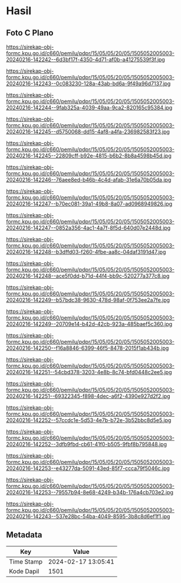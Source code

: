 # Hasil

## Foto C Plano

https://sirekap-obj-formc.kpu.go.id/c660/pemilu/pdpr/15/05/05/20/05/1505052005003-20240216-142242--6d3bf17f-4350-4d71-af0b-a41275539f3f.jpg

https://sirekap-obj-formc.kpu.go.id/c660/pemilu/pdpr/15/05/05/20/05/1505052005003-20240216-142243--0c083230-128a-43ab-bd6a-9f49a96d7137.jpg

https://sirekap-obj-formc.kpu.go.id/c660/pemilu/pdpr/15/05/05/20/05/1505052005003-20240216-142244--9fab325a-4039-49aa-9ca2-820165c95384.jpg

https://sirekap-obj-formc.kpu.go.id/c660/pemilu/pdpr/15/05/05/20/05/1505052005003-20240216-142245--d5750068-dd15-4af8-a4fa-236982583f23.jpg

https://sirekap-obj-formc.kpu.go.id/c660/pemilu/pdpr/15/05/05/20/05/1505052005003-20240216-142245--22809cff-b92e-4815-b6b2-8b8a4598b45d.jpg

https://sirekap-obj-formc.kpu.go.id/c660/pemilu/pdpr/15/05/05/20/05/1505052005003-20240216-142246--76aee8ed-b46b-4c4d-afab-31e6a70b05da.jpg

https://sirekap-obj-formc.kpu.go.id/c660/pemilu/pdpr/15/05/05/20/05/1505052005003-20240216-142247--b70ec081-39a1-49b8-8a07-ad0968949826.jpg

https://sirekap-obj-formc.kpu.go.id/c660/pemilu/pdpr/15/05/05/20/05/1505052005003-20240216-142247--0852a356-4ac1-4a7f-8f5d-640d07e2448d.jpg

https://sirekap-obj-formc.kpu.go.id/c660/pemilu/pdpr/15/05/05/20/05/1505052005003-20240216-142248--b3dffd03-f260-4fbe-aa8c-04daf3191d47.jpg

https://sirekap-obj-formc.kpu.go.id/c660/pemilu/pdpr/15/05/05/20/05/1505052005003-20240216-142248--ace5f0dd-b71d-44f4-bb9c-520277a377c8.jpg

https://sirekap-obj-formc.kpu.go.id/c660/pemilu/pdpr/15/05/05/20/05/1505052005003-20240216-142249--b57bdc38-9630-478d-98af-0f753ee2a7fe.jpg

https://sirekap-obj-formc.kpu.go.id/c660/pemilu/pdpr/15/05/05/20/05/1505052005003-20240216-142249--20709e14-b42d-42cb-923a-485baef5c360.jpg

https://sirekap-obj-formc.kpu.go.id/c660/pemilu/pdpr/15/05/05/20/05/1505052005003-20240216-142250--f16a8846-6399-46f5-8478-2015f1ab434b.jpg

https://sirekap-obj-formc.kpu.go.id/c660/pemilu/pdpr/15/05/05/20/05/1505052005003-20240216-142251--54cbd378-3203-4e8b-8c74-bfd0448c2ee5.jpg

https://sirekap-obj-formc.kpu.go.id/c660/pemilu/pdpr/15/05/05/20/05/1505052005003-20240216-142251--69322345-f898-4dec-a6f2-4390e927d2f2.jpg

https://sirekap-obj-formc.kpu.go.id/c660/pemilu/pdpr/15/05/05/20/05/1505052005003-20240216-142252--57ccdc1e-5d53-4e7b-b72e-3b52bbc8d5e5.jpg

https://sirekap-obj-formc.kpu.go.id/c660/pemilu/pdpr/15/05/05/20/05/1505052005003-20240216-142252--3dfb9fbd-cb61-41f0-b505-9fbf8b795848.jpg

https://sirekap-obj-formc.kpu.go.id/c660/pemilu/pdpr/15/05/05/20/05/1505052005003-20240216-142253--e43277da-5091-43ed-85f7-ccca79f5046c.jpg

https://sirekap-obj-formc.kpu.go.id/c660/pemilu/pdpr/15/05/05/20/05/1505052005003-20240216-142253--79557b94-8e68-4249-b34b-176a4cb703e2.jpg

https://sirekap-obj-formc.kpu.go.id/c660/pemilu/pdpr/15/05/05/20/05/1505052005003-20240216-142243--537e28bc-54ba-4049-8595-3b8c8d6ef1f1.jpg


## Metadata

| Key        | Value               |
| ---------- | ------------------- |
| Time Stamp | 2024-02-17 13:05:41 |
| Kode Dapil | 1501                |



